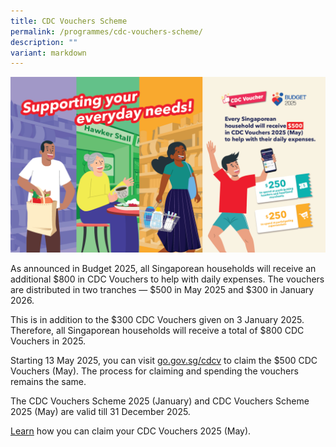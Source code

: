 ```yaml
---
title: CDC Vouchers Scheme
permalink: /programmes/cdc-vouchers-scheme/
description: ""
variant: markdown
---
```

![](/images/Key_Visual_May_2025.png)

As announced in Budget 2025, all Singaporean households will receive an additional $800 in CDC Vouchers to help with daily expenses. The vouchers are distributed in two tranches — $500 in May 2025 and $300 in January 2026.

This is in addition to the $300 CDC Vouchers given on 3 January 2025. Therefore, all Singaporean households will receive a total of $800 CDC Vouchers in 2025.

Starting 13 May 2025, you can visit [go.gov.sg/cdcv](https://go.gov.sg/cdcv) to claim the $500 CDC Vouchers (May). The process for claiming and spending the vouchers remains the same.

The CDC Vouchers Scheme 2025 (January) and CDC Vouchers Scheme 2025 (May) are valid till 31 December 2025.

[Learn](https://vouchers.cdc.gov.sg/residents/info/) how you can claim your CDC Vouchers 2025 (May).